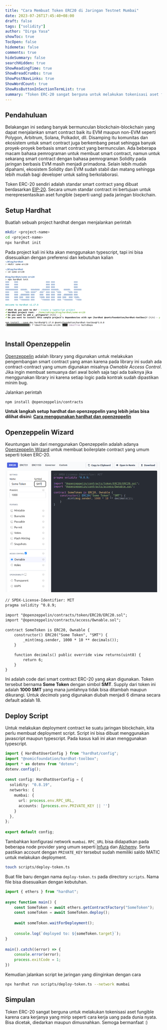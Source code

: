 ```yaml
---
title: "Cara Membuat Token ERC20 di Jaringan Testnet Mumbai"
date: 2023-07-26T17:45:40+08:00
draft: false
tags: ["solidity"]
author: "Dirga Yasa"
showToc: true
TocOpen: false
hidemeta: false
comments: true
hideSummary: false
searchHidden: true
ShowReadingTime: true
ShowBreadCrumbs: true
ShowPostNavLinks: true
ShowWordCount: true
ShowRssButtonInSectionTermList: true
summary: "Token ERC-20 sangat berguna untuk melakukan tokenisasi aset fungible karena cara kerjanya yang mirip seperti cara kerja uang pada dunia nyata. Bisa dicetak, diedarkan maupun dimusnahkan"
---
```


## Pendahuluan
Belakangan ini sedang banyak bermunculan blockchain-blockchain yang dapat menjalankan smart contract baik itu EVM maupun non-EVM seperti Polygon, Arbitrum, Solana, Polkadot, dll. Disamping itu komunitas dan ekosistem untuk smart contract juga berkembang pesat sehingga banyak proyek-proyek berbasis smart contract yang bermunculan. Ada beberapa macam bahasa pemrograman untuk membuat smart contract, namun untuk sekarang smart contract dengan bahasa pemrograman Solidity pada jaringan berbasis EVM masih menjadi primadona. Selain lebih mudah dipahami, ekosistem Solidity dan EVM sudah stabil dan matang sehingga lebih mudah bagi developer untuk saling berkolaborasi.

Token ERC-20 sendiri adalah standar smart contract yang dibuat berdasarkan [EIP-20](https://eips.ethereum.org/EIPS/eip-20). Secara umum standar contract ini bertujuan untuk merepresentasikan aset fungible (seperti uang) pada jaringan blockchain.

## Setup Hardhat
Buatlah sebuah project hardhat dengan menjalankan perintah
```bash
mkdir <project-name>
cd <project-name>
npx hardhat init
```

Pada project kali ini kita akan menggunakan typescript, tapi ini bisa disesuaikan dengan preferensi dan kebutuhan kalian
![Hardhat Installation](./hardhat-installation.png)

## Install Openzeppelin
[Openzeppelin](https://docs.openzeppelin.com/contracts/4.x/) adalah library yang digunakan untuk melakukan pengembangan smart contract yang aman karena pada library ini sudah ada contract-contract yang umum digunakan misalnya _Ownable Access Control_. Jika ingin membuat semuanya dari awal boleh saja tapi ada baiknya jika menggunakan library ini karena setiap logic pada kontrak sudah dipastikan minim bug.

Jalankan perintah
```bash
npm install @openzeppelin/contracts
```

**Untuk langkah setup hardhat dan openzeppelin yang lebih jelas bisa dilihat disini: [Cara menggunakan hardhat dan openzeppelin](https://www.youtube.com/watch?v=UPIHZYJ9n6Q)**

## Openzeppelin Wizard
Keuntungan lain dari menggunakan Openzeppelin adalah adanya [Openzeppelin Wizard](https://docs.openzeppelin.com/contracts/4.x/wizard) untuk membuat boilerplate contract yang umum seperti token ERC-20.

![Openzeppelin Wizard](./openzeppelin-wizard.png)

```solidity
// SPDX-License-Identifier: MIT
pragma solidity ^0.8.9;

import "@openzeppelin/contracts/token/ERC20/ERC20.sol";
import "@openzeppelin/contracts/access/Ownable.sol";

contract SomeToken is ERC20, Ownable {
    constructor() ERC20("Some Token", "SMT") {
        _mint(msg.sender, 1000 * 10 ** decimals());
    }

    function decimals() public override view returns(uint8) {
        return 6;
    }
}
```
Ini adalah code dari smart contract ERC-20 yang akan digunakan. Token tersebut bernama __Some Token__ dengan simbol __SMT__. Supply dari token ini adalah __1000 SMT__ yang mana jumlahnya tidak bisa ditambah maupun dikurangi. Untuk _decimals_ yang digunakan diubah menjadi 6 dimana secara default adalah 18.

## Deploy Script
Untuk melakukan deployment contract ke suatu jaringan blockchain, kita perlu membuat deployment script. Script ini bisa dibuat menggunakan javascript maupun typescript. Pada kasus kali ini akan menggunakan typescript.

```typescript
import { HardhatUserConfig } from "hardhat/config";
import "@nomicfoundation/hardhat-toolbox";
import * as dotenv from "dotenv";
dotenv.config();

const config: HardhatUserConfig = {
  solidity: "0.8.19",
  networks: {
    mumbai: {
      url: process.env.RPC_URL,
      accounts: [process.env.PRIVATE_KEY || '']
    }
  },
};

export default config;

```
Tambahkan konfigurasi network `mumbai`. `RPC_URL` bisa didapatkan pada beberapa node provider yang umum seperti  [Infura](https://www.infura.io/) dan [Alchemy](https://www.alchemy.com/). Serta pastikan account dengan `PRIVATE_KEY` tersebut sudah memiliki saldo MATIC untuk melakukan deployment. 

```bash
touch scripts/deploy-token.ts
```
Buat file baru dengan nama `deploy-token.ts` pada directory `scripts`. Nama file bisa disesuaikan dengan kebutuhan.

```javascript
import { ethers } from "hardhat";

async function main() {
	const SomeToken = await ethers.getContractFactory("SomeToken");
	const someToken = await SomeToken.deploy();

	await someToken.waitForDeployment();

	console.log(`deployed to: ${someToken.target}`);
}

main().catch((error) => {
	console.error(error);
	process.exitCode = 1;
})
```

Kemudian jalankan script ke jaringan yang diinginkan dengan cara

```bash
npx hardhat run scripts/deploy-token.ts --network mumbai
```

## Simpulan
Token ERC-20 sangat berguna untuk melakukan tokenisasi aset fungible karena cara kerjanya yang mirip seperti cara kerja uang pada dunia nyata. Bisa dicetak, diedarkan maupun dimusnahkan. Semoga bermanfaat :)